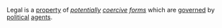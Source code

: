 Legal is a [property](https://github.com/gcassel/Modular-Organization-Terminology/blob/master/terms/property.md) of *[potentially](https://github.com/gcassel/Modular-Organization-Terminology/blob/master/terms/potential.md) [coercive](https://github.com/gcassel/Modular-Organization-Terminology/blob/master/terms/coercion.md) [forms](https://github.com/gcassel/Modular-Organization-Terminology/blob/master/terms/form.md)* which are [governed](https://github.com/gcassel/Modular-Organization-Terminology/blob/master/terms/governance.md) by [political](https://github.com/gcassel/Modular-Organization-Terminology/blob/master/terms/politics.md) [agents](https://github.com/gcassel/Modular-Organization-Terminology/blob/master/terms/agent.md).
